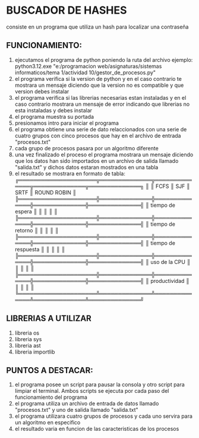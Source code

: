 # BUSCADOR DE HASHES
consiste en un programa que utiliza un hash para localizar una contraseña

## FUNCIONAMIENTO:
1. ejecutamos el programa de python poniendo la ruta del archivo
ejemplo: python3.12.exe "e:/programacion web/asignaturas/sistemas informaticos/tema 1/actividad 10/gestor_de_procesos.py"
2. el programa verifica si la version de python y en el caso contrario te mostrara un mensaje diciendo que la version no es compatible y que version debes instalar
3. el programa verifica si las librerias necesarias estan instaladas y en el caso contrario mostrara un mensaje de error indicando que librerias no esta instaladas y debes instalar
4. el programa muestra su portada
5. presionamos intro para iniciar el programa
6. el programa obtiene una serie de dato relaccionados con una serie de cuatro grupos con cinco procesos que hay en el archivo de entrada "procesos.txt"
8. cada grupo de procesos pasara por un algoritmo diferente
9. una vez finalizado el proceso el programa mostrara un mensaje diciendo que los datos han sido importados en un archivo de salida llamado "salida.txt" y dichos datos estaran mostrados en una tabla
10. el resultado se mostrara en formato de tabla:
╔═════════════════════╦══════════════╦══════════════╦══════════════╦══════════════╗
║                     ║     FCFS     ║     SJF      ║     SRTF     ║ ROUND ROBIN  ║
╠═════════════════════╬══════════════╬══════════════╬══════════════╬══════════════╣
║ tiempo de espera    ║              ║              ║              ║              ║
╠═════════════════════╬══════════════╬══════════════╬══════════════╬══════════════╣
║ tiempo de retorno   ║              ║              ║              ║              ║
╠═════════════════════╬══════════════╬══════════════╬══════════════╬══════════════╣
║ tiempo de respuesta ║              ║              ║              ║              ║
╠═════════════════════╬══════════════╬══════════════╬══════════════╬══════════════╣
║ uso de la CPU       ║              ║              ║              ║              ║
╠═════════════════════╬══════════════╬══════════════╬══════════════╬══════════════╣
║ productividad       ║              ║              ║              ║              ║
╚═════════════════════╩══════════════╩══════════════╩══════════════╩══════════════╝
## LIBRERIAS A UTILIZAR
1. libreria os
2. libreria sys
3. libreria ast
4. libreria importlib

## PUNTOS A DESTACAR:
1. el programa posee un script para pausar la consola y otro script para limpiar el terminal. Ambos scripts se ejecuta por cada paso del funcionamiento del programa
2. el programa utiliza un archivo de entrada de datos llamado "procesos.txt" y uno de salida llamado "salida.txt"
3. el programa utilizara cuatro grupos de procesos y cada uno servira para un algoritmo en especifico
5. el resultado varia en funcion de las caracteristicas de los procesos